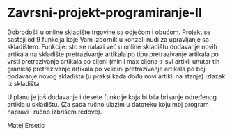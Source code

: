 # Zavrsni-projekt-programiranje-II

Dobrodošli u online skladište trgovine sa odjećom i obućom.
Projekt se sastoji od 9 funkcija koje Vam izbornik u konzoli nudi za upravljanje sa skladištem.
Funkcije: sto se nalazi već u online skladištu
          dodavanje novih artikala na skladište
          pretrazivanje artikala po tipu
          pretrazivanje artikala po vrsti
          pretrazivanje artikala po cijeni (min i max cijena-> svi artikli unutar tih granica)
          pretrazivanje artikala po velicini
          pretrazivanje artikala po boji
          dodavanje novog skladišta (u praksi kada dođu novi artikli na stanje)
          izlazak iz skladišta

U planu je još dodavanje i desete funkcije koja bi bila brisanje određenog artikla u skladištu. (Za sada ručno ulazim u 
datoteku koju moj program napravi i ručno izbrišem redove).

Matej Ersetic
